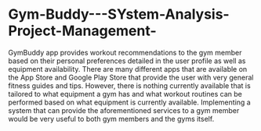 # Gym-Buddy---SYstem-Analysis-Project-Management-
GymBuddy app provides workout recommendations to the gym member based on their personal preferences detailed in the user profile as well as equipment availability. There are many different apps that are available on the App Store and Google Play Store that provide the user with very general fitness guides and tips. However, there is nothing currently available that is tailored to what equipment a gym has and what workout routines can be performed based on what equipment is currently available. Implementing a system that can provide the aforementioned services to a gym member would be very useful to both gym members and the gyms itself.

